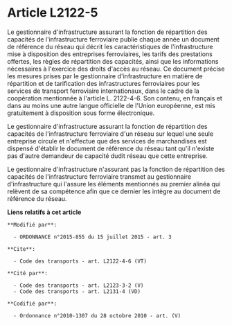 # Article L2122-5

Le gestionnaire d'infrastructure assurant la fonction de répartition des capacités de l'infrastructure ferroviaire publie
chaque année un document de référence du réseau qui décrit les caractéristiques de l'infrastructure mise à disposition des
entreprises ferroviaires, les tarifs des prestations offertes, les règles de répartition des capacités, ainsi que les
informations nécessaires à l'exercice des droits d'accès au réseau. Ce document précise les mesures prises par le
gestionnaire d'infrastructure en matière de répartition et de tarification des infrastructures ferroviaires pour les services
de transport ferroviaire internationaux, dans le cadre de la coopération mentionnée à l'article L. 2122-4-6. Son contenu, en
français et dans au moins une autre langue officielle de l'Union européenne, est mis gratuitement à disposition sous forme
électronique. 

Le gestionnaire d'infrastructure assurant la fonction de répartition des capacités de l'infrastructure ferroviaire d'un
réseau sur lequel une seule entreprise circule et n'effectue que des services de marchandises est dispensé d'établir le
document de référence du réseau tant qu'il n'existe pas d'autre demandeur de capacité dudit réseau que cette entreprise. 

Le gestionnaire d'infrastructure n'assurant pas la fonction de répartition des capacités de l'infrastructure ferroviaire
transmet au gestionnaire d'infrastructure qui l'assure les éléments mentionnés au premier alinéa qui relèvent de sa
compétence afin que ce dernier les intègre au document de référence du réseau.

**Liens relatifs à cet article**

	**Modifié par**:

	  - ORDONNANCE n°2015-855 du 15 juillet 2015 - art. 3

	**Cite**:

	  - Code des transports - art. L2122-4-6 (VT)

	**Cité par**:

	  - Code des transports - art. L2123-3-2 (V)
	  - Code des transports - art. L2131-4 (VD)

	**Codifié par**:

	  - Ordonnance n°2010-1307 du 28 octobre 2010 - art. (V)
